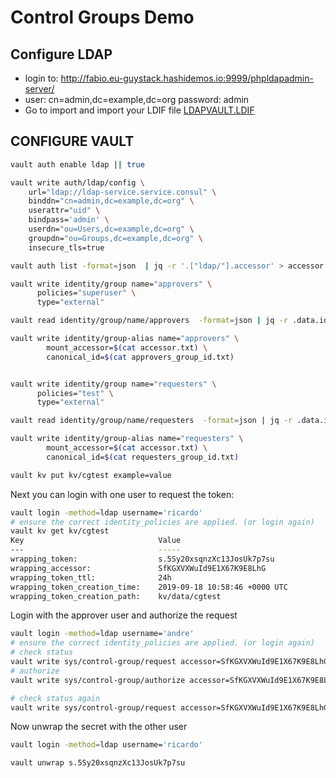 # Control Groups Demo

## Configure LDAP
* login to: http://fabio.eu-guystack.hashidemos.io:9999/phpldapadmin-server/
* user: cn=admin,dc=example,dc=org
password: admin
* Go to import and import your LDIF file [LDAPVAULT.LDIF](LDAPVAULT.LDIF)

## CONFIGURE VAULT

``` bash
vault auth enable ldap || true

vault write auth/ldap/config \
    url="ldap://ldap-service.service.consul" \
    binddn="cn=admin,dc=example,dc=org" \
    userattr="uid" \
    bindpass='admin' \
    userdn="ou=Users,dc=example,dc=org" \
    groupdn="ou=Groups,dc=example,dc=org" \
    insecure_tls=true

vault auth list -format=json  | jq -r '.["ldap/"].accessor' > accessor.txt

vault write identity/group name="approvers" \
      policies="superuser" \
      type="external"

vault read identity/group/name/approvers  -format=json | jq -r .data.id > approvers_group_id.txt

vault write identity/group-alias name="approvers" \
        mount_accessor=$(cat accessor.txt) \
        canonical_id=$(cat approvers_group_id.txt)


vault write identity/group name="requesters" \
      policies="test" \
      type="external"

vault read identity/group/name/requesters  -format=json | jq -r .data.id > requesters_group_id.txt

vault write identity/group-alias name="requesters" \
        mount_accessor=$(cat accessor.txt) \
        canonical_id=$(cat requesters_group_id.txt)

vault kv put kv/cgtest example=value
```

Next you can login with one user to request the token:
``` bash
vault login -method=ldap username='ricardo'
# ensure the correct identity_policies are applied. (or login again)
vault kv get kv/cgtest
Key                              Value
---                              -----
wrapping_token:                  s.5Sy20xsqnzXc13JosUk7p7su
wrapping_accessor:               SfKGXVXWuId9E1X67K9E8LhG
wrapping_token_ttl:              24h
wrapping_token_creation_time:    2019-09-18 10:58:46 +0000 UTC
wrapping_token_creation_path:    kv/data/cgtest
```

Login with the approver user and authorize the request

```bash
vault login -method=ldap username='andre'
# ensure the correct identity_policies are applied. (or login again)
# check status
vault write sys/control-group/request accessor=SfKGXVXWuId9E1X67K9E8LhG
# authorize
vault write sys/control-group/authorize accessor=SfKGXVXWuId9E1X67K9E8LhG

# check status again
vault write sys/control-group/request accessor=SfKGXVXWuId9E1X67K9E8LhG
```

Now unwrap the secret with the other user

```bash
vault login -method=ldap username='ricardo'

vault unwrap s.5Sy20xsqnzXc13JosUk7p7su
```